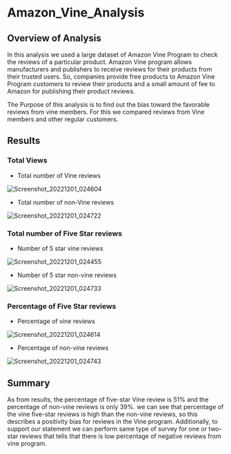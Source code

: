 # Amazon_Vine_Analysis
## Overview of Analysis
In this analysis we used a large dataset of Amazon  Vine Program to check the reviews of a particular product. Amazon Vine program allows manufacturers and publishers to receive reviews for their products from their trusted users. So, companies provide free products to Amazon Vine Program customers to review their products and a small amount of fee to Amazon for publishing their product reviews. 

The Purpose of this analysis is to find out the bias toward the favorable reviews from vine members. For this we compared reviews from Vine members and other regular customers.

## Results
### Total Views
- Total number of Vine reviews

![Screenshot_20221201_024604](https://user-images.githubusercontent.com/111101038/205177078-9040a901-0342-4429-a3f7-01a1fd7a613e.png)

- Total number of non-Vine reviews

![Screenshot_20221201_024722](https://user-images.githubusercontent.com/111101038/205177266-dc81c139-ca76-4c89-8292-97eda3e919d1.png)

### Total number of Five Star reviews
- Number of 5 star vine reviews

![Screenshot_20221201_024455](https://user-images.githubusercontent.com/111101038/205176960-4872a01e-7071-4b00-b40e-1a5f6d85a57e.png)

- Number of 5 star non-vine reviews

![Screenshot_20221201_024733](https://user-images.githubusercontent.com/111101038/205177402-e12a2d89-98ea-491a-adad-74c546e2ac29.png)

### Percentage of Five Star reviews
- Percentage of vine reviews

![Screenshot_20221201_024614](https://user-images.githubusercontent.com/111101038/205177151-9648bc0b-2849-46bf-8f58-435638661a14.png)

- Percentage of non-vine reviews

![Screenshot_20221201_024743](https://user-images.githubusercontent.com/111101038/205177445-f596930a-3337-4e7d-9b3a-ea13d042f1fe.png)
## Summary 
As from results, the percentage of five-star Vine review is 51% and the percentage of non-vine reviews is only 39%. we can see that percentage of the vine five-star reviews is high than the non-vine reviews, so this describes a positivity bias for reviews in the Vine program. Additionally, to support our statement we can perform same type of survey for one or two-star reviews that tells that there is low percentage of negative reviews from vine program.
